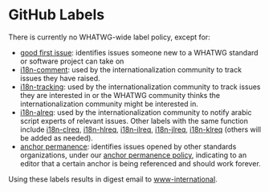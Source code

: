 # GitHub Labels

There is currently no WHATWG-wide label policy, except for:

* [good first issue](https://github.com/search?q=org%3Awhatwg+label%3A%22good+first+issue%22+is%3Aopen): identifies issues someone new to a WHATWG standard or software project can take on
* [i18n-comment](https://github.com/search?q=org%3Awhatwg+label%3Ai18n-comment+is%3Aopen): used by the internationalization community to track issues they have raised.
* [i18n-tracking](https://github.com/search?q=org%3Awhatwg+label%3Ai18n-tracking+is%3Aopen): used by the internationalization community to track issues they are interested in or the WHATWG community thinks the internationalization community might be interested in.
* [i18n-alreq](https://github.com/search?q=org%3Awhatwg+label%3Ai18n-alreq+is%3Aopen): used by the internationalization community to notify arabic script experts of relevant issues. Other labels with the same function include [i18n-clreq](https://github.com/search?q=org%3Awhatwg+label%3Ai18n-clreq+is%3Aopen), [i18n-hlreq](https://github.com/search?q=org%3Awhatwg+label%3Ai18n-hlreq+is%3Aopen), [i18n-ilreq](https://github.com/search?q=org%3Awhatwg+label%3Ai18n-ilreq+is%3Aopen), [i18n-jlreq](https://github.com/search?q=org%3Awhatwg+label%3Ai18n-jlreq+is%3Aopen), [i18n-klreq](https://github.com/search?q=org%3Awhatwg+label%3Ai18n-klreq+is%3Aopen) (others will be added as needed).
* [anchor permanence](https://github.com/search?q=org%3Awhatwg+label%3Aanchor+permanence): identifies issues opened by other standards organizations, under our [anchor permanence policy](https://whatwg.org/working-mode#anchors), indicating to an editor that a certain anchor is being referenced and should work forever.

Using these labels results in digest email to [www-international](https://lists.w3.org/Archives/Public/www-international/).
